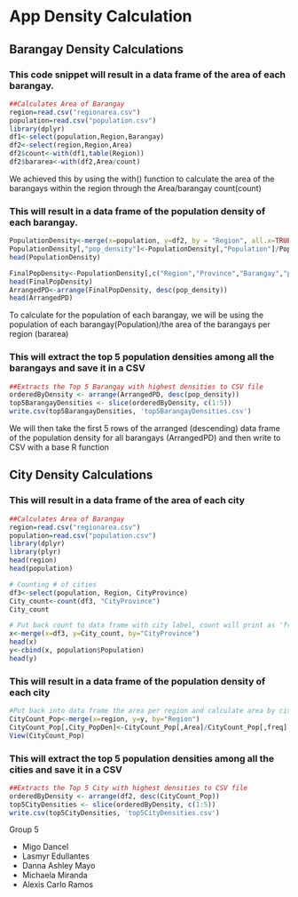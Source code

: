# App Density Calculation

## Barangay Density Calculations

### This code snippet will result in a data frame of the area of each barangay.
```R
##Calculates Area of Barangay
region=read.csv("regionarea.csv")
population=read.csv("population.csv")
library(dplyr)
df1<-select(population,Region,Barangay)
df2<-select(region,Region,Area)
df2$count<-with(df1,table(Region))
df2$bararea<-with(df2,Area/count)
```
We achieved this by using the with() function to calculate the area of the barangays within the region through the Area/barangay count(count)

### This will result in a data frame of the population density of each barangay.
```R
PopulationDensity<-merge(x=population, y=df2, by = "Region", all.x=TRUE)
PopulationDensity[,"pop_density"]<-PopulationDensity[,"Population"]/PopulationDensity[,"bararea"]
head(PopulationDensity)

FinalPopDensity<-PopulationDensity[,c("Region","Province","Barangay","pop_density")]
head(FinalPopDensity)
ArrangedPD<-arrange(FinalPopDensity, desc(pop_density))
head(ArrangedPD)
```
To calculate for the population of each barangay, we will be using the population of each barangay(Population)/the area of the barangays per region (bararea)

### This will extract the top 5 population densities among all the barangays and save it in a CSV
```R
##Extracts the Top 5 Barangay with highest densities to CSV file
orderedByDensity <- arrange(ArrangedPD, desc(pop_density))
top5BarangayDensities <- slice(orderedByDensity, c(1:5))
write.csv(top5BarangayDensities, 'top5BarangayDensities.csv')
```
We will then take the first 5 rows of the arranged (descending) data frame of the population density for all barangays (ArrangedPD) and then write to CSV with a base R function

## City Density Calculations

### This will result in a data frame of the area of each city
```R
##Calculates Area of Barangay
region=read.csv("regionarea.csv")
population=read.csv("population.csv")
library(dplyr)
library(plyr)
head(region)
head(population)

# Counting # of cities
df3<-select(population, Region, CityProvince)
City_count<-count(df3, "CityProvince")
City_count

# Put back count to data frame with city label, count will print as 'freq'
x<-merge(x=df3, y=City_count, by="CityProvince")
head(x)
y<-cbind(x, population$Population)
head(y)
```

### This will result in a data frame of the population density of each city
```R
#Put back into data frame the area per region and calculate area by city, city area will pritn as 'new'
CityCount_Pop<-merge(x=region, y=y, by="Region")
CityCount_Pop[,City_PopDen]<-CityCount_Pop[,Area]/CityCount_Pop[,freq]
View(CityCount_Pop)
```

### This will extract the top 5 population densities among all the cities and save it in a CSV
```R
##Extracts the Top 5 City with highest densities to CSV file
orderedByDensity <- arrange(df2, desc(CityCount_Pop))
top5CityDensities <- slice(orderedByDensity, c(1:5))
write.csv(top5CityDensities, 'top5CityDensities.csv')
```

Group 5
* Migo Dancel
* Lasmyr Edullantes
* Danna Ashley Mayo
* Michaela Miranda
* Alexis Carlo Ramos
